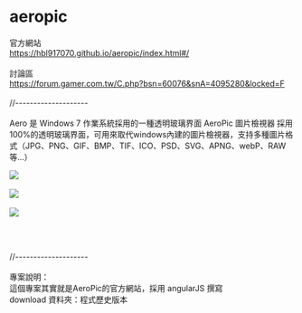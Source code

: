 # aeropic

官方網站<br>
https://hbl917070.github.io/aeropic/index.html#/
<br><br>
討論區<br>
https://forum.gamer.com.tw/C.php?bsn=60076&snA=4095280&locked=F
<br><br>
//--------------------
<br><br>
Aero 是 Windows 7 作業系統採用的一種透明玻璃界面
AeroPic 圖片檢視器 採用100%的透明玻璃界面，可用來取代windows內建的圖片檢視器，支持多種圖片格式（JPG、PNG、GIF、BMP、TIF、ICO、PSD、SVG、APNG、webP、RAW 等...）
<br>


<img style="max-width:500px;" src="https://hbl917070.github.io/aeropic/imgs/home_demo/1.gif">
<br><br>
<img style="max-width:500px;"  src="https://hbl917070.github.io/aeropic/imgs/home_demo/10.jpg">
<br><br>
<img style="max-width:500px;"  src="https://hbl917070.github.io/aeropic/imgs/home_demo/9.jpg">

<br><br>

//--------------------
<br><br>
專案說明：<br>
這個專案其實就是AeroPic的官方網站，採用 angularJS 撰寫<br>
download 資料夾：程式歷史版本<br>

